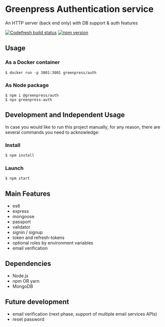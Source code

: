 # Greenpress Authentication service

An HTTP server (back end only) with DB support & auth features 

[![Codefresh build status]( https://g.codefresh.io/api/badges/pipeline/greenpress/auth%2Fmaster?type=cf-1)]( https%3A%2F%2Fg.codefresh.io%2Fpublic%2Faccounts%2Fgreenpress%2Fpipelines%2Fnew%2F5e84c3803571713e653bb23d)
[![npm version](https://badge.fury.io/js/%40greenpress%2Fauth.svg)](https://badge.fury.io/js/%40greenpress%2Fauth)

## Usage
### As a Docker container
```
$ docker run -p 3001:3001 greenpress/auth
```
### As Node package
```
$ npm i @greenpress/auth
$ npx greenpress-auth
```

## Development and Independent Usage
In case you would like to run this project manually, for any reason, there are several commands you need to acknowledge:

### Install
```sh
$ npm install
```

### Launch
```sh
$ npm start
```

## Main Features
- es6
- express
- mongoose
- passport
- validator
- signin / signup
- token and refresh-tokens
- optional roles by environment variables
- email verification

## Dependencies
- Node.js
- npm OR yarn
- MongoDB


## Future development
- email verification (next phase, support of multiple email services APIs)
- reset password
